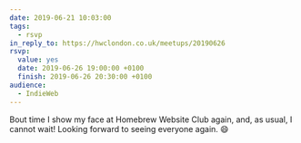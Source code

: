 ```yaml
---
date: 2019-06-21 10:03:00
tags:
  - rsvp
in_reply_to: https://hwclondon.co.uk/meetups/20190626
rsvp:
  value: yes
  date: 2019-06-26 19:00:00 +0100
  finish: 2019-06-26 20:30:00 +0100
audience:
  - IndieWeb
---
```


Bout time I show my face at Homebrew Website Club again, and, as usual, I cannot wait! Looking forward to seeing everyone again. 😄
